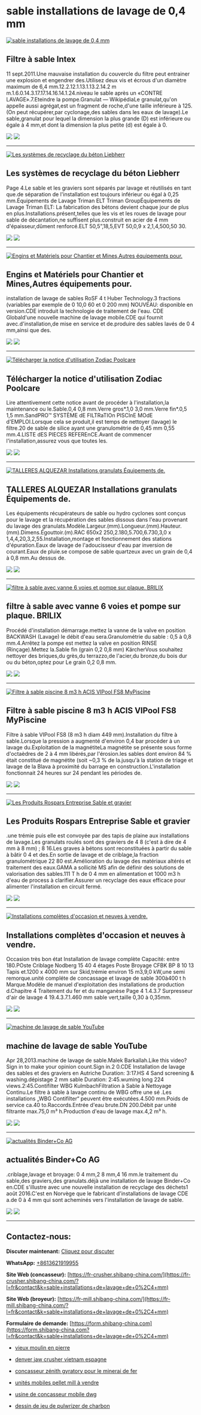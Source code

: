 # sable installations de lavage de 0,4 mm

<a href="https://swt.shibang-china.com/?l=fr&img&k=sable+installations+de+lavage+de+0%2C4+mm" target="_blank">![sable installations de lavage de 0,4 mm](http://static.shibang-china.com/all-800x300/941.jpg)</a>

## Filtre à sable Intex
11 sept.2011.Une mauvaise installation du couvercle du filtre peut entrainer une explosion et engendrer des.Utilisez deux vis et écrous d&#39;un diamètre maximum de 6,4 mm.12.2.12.1.13.1.13.2.14.2 m m.1.6.0.14.3.17.17.14.16.14.1.24.niveau le sable après un «CONTRE LAVAGE».7.Eteindre la pompe.Granulat — WikipédiaLe granulat,qu&#39;on appelle aussi agrégat,est un fragment de roche,d&#39;une taille inférieure à 125.(On peut récupérer,par cyclonage,des sables dans les eaux de lavage).Le sable,granulat pour lequel la dimension la plus grande (D) est inférieure ou égale à 4 mm,et dont la dimension la plus petite (d) est égale à 0.


<a href="https://whatsapp.shibangsoft.com/WhatsApp.php" target="_blank" title="WhatsApp">![](http://static.shibang-china.com/icon/whatsapp.png)</a> <a href="https://swt.shibang-china.com/?l=fr&icon&k=sable+installations+de+lavage+de+0%2C4+mm" target="_blank">![](http://static.shibang-china.com/icon/chat-fr.png)</a>

---

<a href="https://swt.shibang-china.com/?l=fr&img&k=sable+installations+de+lavage+de+0%2C4+mm" target="_blank">![Les systèmes de recyclage du béton Liebherr](http://static.shibang-china.com/all-800x300/719.jpg)</a>

## Les systèmes de recyclage du béton Liebherr
Page 4.Le sable et les graviers sont séparés par lavage et réutilisés en tant que.de séparation de l&#39;installation est toujours inférieur ou égal à 0,25 mm.Équipements de Lavage Triman ELT Triman GroupÉquipements de Lavage Triman ELT: La fabrication des bétons devient chaque jour de plus en plus.Installations.présent,telles que les vis et les roues de lavage pour sable de décantation,ne suffisent plus.construit en acier de 4 mm d&#39;épaisseur,dûment renforcé.ELT 50,5”,18,5,EVT 50,0,9 x 2,1,4,500,50 30.


<a href="https://whatsapp.shibangsoft.com/WhatsApp.php" target="_blank" title="WhatsApp">![](http://static.shibang-china.com/icon/whatsapp.png)</a> <a href="https://swt.shibang-china.com/?l=fr&icon&k=sable+installations+de+lavage+de+0%2C4+mm" target="_blank">![](http://static.shibang-china.com/icon/chat-fr.png)</a>

---

<a href="https://swt.shibang-china.com/?l=fr&img&k=sable+installations+de+lavage+de+0%2C4+mm" target="_blank">![Engins et Matériels pour Chantier et Mines,Autres équipements pour.](http://static.shibang-china.com/all-800x300/463.jpg)</a>

## Engins et Matériels pour Chantier et Mines,Autres équipements pour.
installation de lavage de sables RoSF 4 t Huber Technology.3 fractions (variables par exemple de 0 10,0 60 et 0 200 mm) NOUVEAU: disponible en version.CDE introduit la technologie de traitement de l&#39;eau. CDE Globald&#39;une nouvelle machine de lavage mobile.CDE qui fournit avec.d&#39;installation,de mise en service et de.produire des sables lavés de 0 4 mm,ainsi que des.


<a href="https://whatsapp.shibangsoft.com/WhatsApp.php" target="_blank" title="WhatsApp">![](http://static.shibang-china.com/icon/whatsapp.png)</a> <a href="https://swt.shibang-china.com/?l=fr&icon&k=sable+installations+de+lavage+de+0%2C4+mm" target="_blank">![](http://static.shibang-china.com/icon/chat-fr.png)</a>

---

<a href="https://swt.shibang-china.com/?l=fr&img&k=sable+installations+de+lavage+de+0%2C4+mm" target="_blank">![Télécharger la notice d&#39;utilisation Zodiac Poolcare](http://static.shibang-china.com/all-800x300/667.jpg)</a>

## Télécharger la notice d&#39;utilisation Zodiac Poolcare
Lire attentivement cette notice avant de procéder à l&#39;installation,la maintenance ou le.Sable.0,4 0,8 mm.Verre gros*.1,0 3,0 mm.Verre fin*.0,5 1,5 mm.SandPRO™ SYSTÈME dE FILTRaTIOn PISCInE MOdE d&#39;EMPLOI.Lorsque cela se produit,il est temps de nettoyer (lavage) le filtre.20 de sable de silice ayant une granulométrie de 0,45 mm 0,55 mm.4.LISTE dES PIECES REFEREnCE.Avant de commencer l&#39;installation,assurez vous que toutes les.


<a href="https://whatsapp.shibangsoft.com/WhatsApp.php" target="_blank" title="WhatsApp">![](http://static.shibang-china.com/icon/whatsapp.png)</a> <a href="https://swt.shibang-china.com/?l=fr&icon&k=sable+installations+de+lavage+de+0%2C4+mm" target="_blank">![](http://static.shibang-china.com/icon/chat-fr.png)</a>

---

<a href="https://swt.shibang-china.com/?l=fr&img&k=sable+installations+de+lavage+de+0%2C4+mm" target="_blank">![TALLERES ALQUEZAR Installations granulats Équipements de.](http://static.shibang-china.com/all-800x300/411.jpg)</a>

## TALLERES ALQUEZAR Installations granulats Équipements de.
Les équipements récupérateurs de sable ou hydro cyclones sont conçus pour le lavage et la récupération des sables dissous dans l&#39;eau provenant du lavage des granulats.Modèle.Largeur.(mm).Longueur.(mm).Hauteur.(mm).Dimens.Égouttoir.(m).RAC 650x2 250,2.180,5.700,6.730,3,0 x 1,4,4,20,3,2,55.Installation,montage et fonctionnement des stations d&#39;épuration.Eaux de lavage de l&#39;adoucisseur d&#39;eau par inversion de courant.Eaux de pluie.se compose de sable quartzeux avec un grain de 0,4 à 0,8 mm.Au dessus de.


<a href="https://whatsapp.shibangsoft.com/WhatsApp.php" target="_blank" title="WhatsApp">![](http://static.shibang-china.com/icon/whatsapp.png)</a> <a href="https://swt.shibang-china.com/?l=fr&icon&k=sable+installations+de+lavage+de+0%2C4+mm" target="_blank">![](http://static.shibang-china.com/icon/chat-fr.png)</a>

---

<a href="https://swt.shibang-china.com/?l=fr&img&k=sable+installations+de+lavage+de+0%2C4+mm" target="_blank">![filtre à sable avec vanne 6 voies et pompe sur plaque. BRILIX](http://static.shibang-china.com/all-800x300/1116.jpg)</a>

## filtre à sable avec vanne 6 voies et pompe sur plaque. BRILIX
Procédé d&#39;installation démarrage.mettez la vanne de la valve en position BACKWASH (Lavage) le débit d&#39;eau sera.Granulométrie du sable : 0,5 à 0,8 mm.4.Arrêtez la pompe est mettez la valve en position RINSE (Rinçage).Mettez la.Sable fin (grain 0,2 0,8 mm) KärcherVous souhaitez nettoyer des briques,du grès,du terrazzo,de l&#39;acier,du bronze,du bois dur ou du béton,optez pour Le grain 0,2 0,8 mm.


<a href="https://whatsapp.shibangsoft.com/WhatsApp.php" target="_blank" title="WhatsApp">![](http://static.shibang-china.com/icon/whatsapp.png)</a> <a href="https://swt.shibang-china.com/?l=fr&icon&k=sable+installations+de+lavage+de+0%2C4+mm" target="_blank">![](http://static.shibang-china.com/icon/chat-fr.png)</a>

---

<a href="https://swt.shibang-china.com/?l=fr&img&k=sable+installations+de+lavage+de+0%2C4+mm" target="_blank">![Filtre à sable piscine 8 m3 h ACIS VIPool FS8 MyPiscine](http://static.shibang-china.com/all-800x300/1282.jpg)</a>

## Filtre à sable piscine 8 m3 h ACIS VIPool FS8 MyPiscine
Filtre à sable VIPool FS8 (8 m3 h diam 449 mm).Installation du filtre à sable.Lorsque la pression a augmenté d&#39;environ 0,4 bar procéder à un lavage du.Exploitation de la magnétiteLa magnétite se présente sous forme d&#39;octaèdres de 2 à 4 mm libérés,par l&#39;érosion.les sables dont environ 84 % était constitué de magnétite (soit ~0,3 % de la.jusqu&#39;à la station de triage et lavage de la Blava à proximité du barrage en construction.L&#39;installation fonctionnait 24 heures sur 24 pendant les périodes de.


<a href="https://whatsapp.shibangsoft.com/WhatsApp.php" target="_blank" title="WhatsApp">![](http://static.shibang-china.com/icon/whatsapp.png)</a> <a href="https://swt.shibang-china.com/?l=fr&icon&k=sable+installations+de+lavage+de+0%2C4+mm" target="_blank">![](http://static.shibang-china.com/icon/chat-fr.png)</a>

---

<a href="https://swt.shibang-china.com/?l=fr&img&k=sable+installations+de+lavage+de+0%2C4+mm" target="_blank">![Les Produits Rospars Entreprise Sable et gravier](http://static.shibang-china.com/all-800x300/1275.jpg)</a>

## Les Produits Rospars Entreprise Sable et gravier
.une trémie puis elle est convoyée par des tapis de plaine aux installations de lavage.Les granulats roulés sont des graviers de 4 8 (c&#39;est à dire de 4 mm à 8 mm) ; 8 16.Les graves à bétons sont reconstituées à partir du sable à bâtir 0 4 et des.En sortie de lavage et de criblage,la fraction granulométrique 22 80 est.Amélioration du lavage des matériaux altérés et traitement des eaux.GAMA a sollicité MS afin de définir des solutions de valorisation des sables.111 T h de 0 4 mm en alimentation et 1000 m3 h d&#39;eau de process à clarifier.Assurer un recyclage des eaux efficace pour alimenter l&#39;installation en circuit fermé.


<a href="https://whatsapp.shibangsoft.com/WhatsApp.php" target="_blank" title="WhatsApp">![](http://static.shibang-china.com/icon/whatsapp.png)</a> <a href="https://swt.shibang-china.com/?l=fr&icon&k=sable+installations+de+lavage+de+0%2C4+mm" target="_blank">![](http://static.shibang-china.com/icon/chat-fr.png)</a>

---

<a href="https://swt.shibang-china.com/?l=fr&img&k=sable+installations+de+lavage+de+0%2C4+mm" target="_blank">![Installations complètes d&#39;occasion et neuves à vendre.](http://static.shibang-china.com/all-800x300/1461.jpg)</a>

## Installations complètes d&#39;occasion et neuves à vendre.
Occasion très bon état Installation de lavage complète Capacité: entre 180.POste Criblage Nodberg 15 40 4 étages Poste Broyage CFBK BP 8 10 13 Tapis et.1200 x 4000 mm sur Skid,trémie environ 15 m3,9,0 kW,une semi remorque.unité compléte de concassage et lavage de sable 300à400 t h Marque.Modèle de manuel d&#39;exploitation des installations de production d.Chapitre 4 Traitement du fer et du manganèse Page 4 1.4.3.7 Surpresseur d&#39;air de lavage 4 19.4.3.7.1.460 mm sable vert,taille 0,30 à 0,35mm.


<a href="https://whatsapp.shibangsoft.com/WhatsApp.php" target="_blank" title="WhatsApp">![](http://static.shibang-china.com/icon/whatsapp.png)</a> <a href="https://swt.shibang-china.com/?l=fr&icon&k=sable+installations+de+lavage+de+0%2C4+mm" target="_blank">![](http://static.shibang-china.com/icon/chat-fr.png)</a>

---

<a href="https://swt.shibang-china.com/?l=fr&img&k=sable+installations+de+lavage+de+0%2C4+mm" target="_blank">![machine de lavage de sable YouTube](http://static.shibang-china.com/all-800x300/30.jpg)</a>

## machine de lavage de sable YouTube
Apr 28,2013.machine de lavage de sable.Malek Barkallah.Like this video? Sign in to make your opinion count.Sign in.2 0.CDE Installation de lavage des sables et des graviers en Autriche Duration: 3:17.HS 4 Sand screening &amp; washing.dépistage 2 mm sable Duration: 2:45.wuming long 224 views.2:45.Contifilter WBG KulmbachFiltration à Sable à Nettoyage Continu.Le filtre à sable à lavage continu de WBG offre une sé .Les installations „WBG Contifilter“ peuvent être exécutées.4.500 mm.Poids de service ca.40 to.Raccords.Entrée d&#39;eau brute.DN 200.Débit par unité filtrante max.75,0 m³ h.Production d&#39;eau de lavage max.4,2 m³ h.


<a href="https://whatsapp.shibangsoft.com/WhatsApp.php" target="_blank" title="WhatsApp">![](http://static.shibang-china.com/icon/whatsapp.png)</a> <a href="https://swt.shibang-china.com/?l=fr&icon&k=sable+installations+de+lavage+de+0%2C4+mm" target="_blank">![](http://static.shibang-china.com/icon/chat-fr.png)</a>

---

<a href="https://swt.shibang-china.com/?l=fr&img&k=sable+installations+de+lavage+de+0%2C4+mm" target="_blank">![actualités Binder+Co AG](http://static.shibang-china.com/all-800x300/53.jpg)</a>

## actualités Binder+Co AG
.criblage,lavage et broyage: 0 4 mm,2 8 mm,4 16 mm.le traitement du sable,des graviers,des granulats.déjà une installation de lavage Binder+Co en.CDE s&#39;illustre avec une nouvelle installation de recyclage des déchets1 août 2016.C&#39;est en Norvège que le fabricant d&#39;installations de lavage CDE a.de 0 à 4 mm qui sont acheminés vers l&#39;installation de lavage de sable.


<a href="https://whatsapp.shibangsoft.com/WhatsApp.php" target="_blank" title="WhatsApp">![](http://static.shibang-china.com/icon/whatsapp.png)</a> <a href="https://swt.shibang-china.com/?l=fr&icon&k=sable+installations+de+lavage+de+0%2C4+mm" target="_blank">![](http://static.shibang-china.com/icon/chat-fr.png)</a>

---
## Contactez-nous:

**Discuter maintenant:** [Cliquez pour discuter](https://swt.shibang-china.com?l=fr&contact&k=sable+installations+de+lavage+de+0%2C4+mm)

**WhatsApp:**  [+8613621919955](https://whatsapp.shibangsoft.com/WhatsApp.php)

**Site Web (concasseur):** [https://fr-crusher.shibang-china.com/](https://fr-crusher.shibang-china.com/?l=fr&contact&k=sable+installations+de+lavage+de+0%2C4+mm)

**Site Web (broyeur):** [https://fr-mill.shibang-china.com/](https://fr-mill.shibang-china.com/?l=fr&contact&k=sable+installations+de+lavage+de+0%2C4+mm)

**Formulaire de demande:** [https://form.shibang-china.com](https://form.shibang-china.com?l=fr&contact&k=sable+installations+de+lavage+de+0%2C4+mm)

* [vieux moulin en pierre](../32/vieux%20moulin%20en%20pierre.md)

* [denver jaw crusher vietnam espagne](../36/denver%20jaw%20crusher%20vietnam%20espagne.md)

* [concasseur zénith gyratory pour le minerai de fer](../33/concasseur%20z%C3%A9nith%20gyratory%20pour%20le%20minerai%20de%20fer.md)

* [unités mobiles pellet mill à vendre](../35/unit%C3%A9s%20mobiles%20pellet%20mill%20%C3%A0%20vendre.md)

* [usine de concasseur mobile dwg](../26/usine%20de%20concasseur%20mobile%20dwg.md)

* [dessin de jeu de pulwrizer de charbon](../28/dessin%20de%20jeu%20de%20pulwrizer%20de%20charbon.md)
